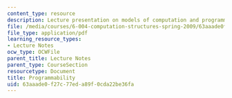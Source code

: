 ```yaml
---
content_type: resource
description: Lecture presentation on models of computation and programmable architectures.
file: /media/courses/6-004-computation-structures-spring-2009/63aaade0f27c77eda89f0cda22be36fa_MIT6_004s09_lec12.pdf
file_type: application/pdf
learning_resource_types:
- Lecture Notes
ocw_type: OCWFile
parent_title: Lecture Notes
parent_type: CourseSection
resourcetype: Document
title: Programmability
uid: 63aaade0-f27c-77ed-a89f-0cda22be36fa
---
```


